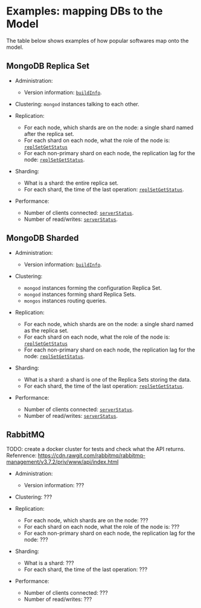 # Examples: mapping DBs to the Model
The table below shows examples of how popular softwares map onto the model.


## MongoDB Replica Set
* Administration:
  * Version information: [`buildInfo`](https://docs.mongodb.com/manual/reference/command/buildInfo/).

* Clustering: `mongod` instances talking to each other.

* Replication:
  * For each node, which shards are on the node: a single shard named after the replica set.
  * For each shard on each node, what the role of the node is: [`replSetGetStatus`](https://docs.mongodb.com/manual/reference/command/replSetGetStatus/)
  * For each non-primary shard on each node, the replication lag for the node: [`replSetGetStatus`](https://docs.mongodb.com/manual/reference/command/replSetGetStatus/).

* Sharding:
  * What is a shard: the entire replica set.
  * For each shard, the time of the last operation: [`replSetGetStatus`](https://docs.mongodb.com/manual/reference/command/replSetGetStatus/).

* Performance:
  * Number of clients connected: [`serverStatus`](https://docs.mongodb.com/manual/reference/command/serverStatus/).
  * Number of read/writes: [`serverStatus`](https://docs.mongodb.com/manual/reference/command/serverStatus/).


## MongoDB Sharded
* Administration:
  * Version information: [`buildInfo`](https://docs.mongodb.com/manual/reference/command/buildInfo/).

* Clustering:
  * `mongod` instances forming the configuration Replica Set.
  * `mongod` instances forming shard Replica Sets.
  * `mongos` instances routing queries.

* Replication:
  * For each node, which shards are on the node: a single shard named as the replica set.
  * For each shard on each node, what the role of the node is: [`replSetGetStatus`](https://docs.mongodb.com/manual/reference/command/replSetGetStatus/)
  * For each non-primary shard on each node, the replication lag for the node: [`replSetGetStatus`](https://docs.mongodb.com/manual/reference/command/replSetGetStatus/).

* Sharding:
  * What is a shard: a shard is one of the Replica Sets storing the data.
  * For each shard, the time of the last operation: [`replSetGetStatus`](https://docs.mongodb.com/manual/reference/command/replSetGetStatus/).

* Performance:
  * Number of clients connected: [`serverStatus`](https://docs.mongodb.com/manual/reference/command/serverStatus/).
  * Number of read/writes: [`serverStatus`](https://docs.mongodb.com/manual/reference/command/serverStatus/).


## RabbitMQ
TODO: create a docker cluster for tests and check what the API returns.
Refenrence: https://cdn.rawgit.com/rabbitmq/rabbitmq-management/v3.7.2/priv/www/api/index.html

* Administration:
  * Version information: ???

* Clustering: ???

* Replication:
  * For each node, which shards are on the node: ???
  * For each shard on each node, what the role of the node is: ???
  * For each non-primary shard on each node, the replication lag for the node: ???

* Sharding:
  * What is a shard: ???
  * For each shard, the time of the last operation: ???

* Performance:
  * Number of clients connected: ???
  * Number of read/writes: ???
